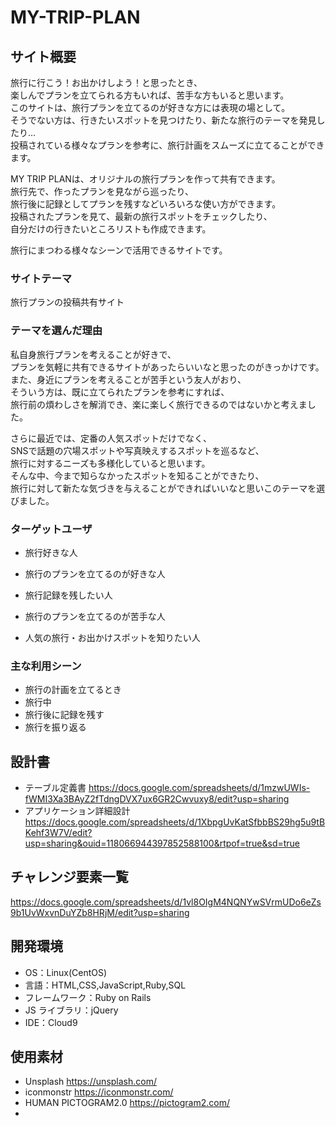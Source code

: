 # MY-TRIP-PLAN


## サイト概要

旅行に行こう！お出かけしよう！と思ったとき、  
楽しんでプランを立てられる方もいれば、苦手な方もいると思います。  
このサイトは、旅行プランを立てるのが好きな方には表現の場として。    
そうでない方は、行きたいスポットを見つけたり、新たな旅行のテーマを発見したり...  
投稿されている様々なプランを参考に、旅行計画をスムーズに立てることができます。  

MY TRIP PLANは、オリジナルの旅行プランを作って共有できます。  
旅行先で、作ったプランを見ながら巡ったり、  
旅行後に記録としてプランを残すなどいろいろな使い方ができます。  
投稿されたプランを見て、最新の旅行スポットをチェックしたり、  
自分だけの行きたいところリストも作成できます。  

旅行にまつわる様々なシーンで活用できるサイトです。


### サイトテーマ

旅行プランの投稿共有サイト

### テーマを選んだ理由

私自身旅行プランを考えることが好きで、  
プランを気軽に共有できるサイトがあったらいいなと思ったのがきっかけです。  
また、身近にプランを考えることが苦手という友人がおり、  
そういう方は、既に立てられたプランを参考にすれば、  
旅行前の煩わしさを解消でき、楽に楽しく旅行できるのではないかと考えました。  

さらに最近では、定番の人気スポットだけでなく、  
SNSで話題の穴場スポットや写真映えするスポットを巡るなど、  
旅行に対するニーズも多様化していると思います。  
そんな中、今まで知らなかったスポットを知ることができたり、  
旅行に対して新たな気づきを与えることができればいいなと思いこのテーマを選びました。


### ターゲットユーザ

- 旅行好きな人
- 旅行のプランを立てるのが好きな人
- 旅行記録を残したい人

- 旅行のプランを立てるのが苦手な人
- 人気の旅行・お出かけスポットを知りたい人

### 主な利用シーン

- 旅行の計画を立てるとき
- 旅行中
- 旅行後に記録を残す
- 旅行を振り返る

## 設計書

- テーブル定義書
  <https://docs.google.com/spreadsheets/d/1mzwUWIs-fWMI3Xa3BAyZ2fTdngDVX7ux6GR2Cwvuxy8/edit?usp=sharing>
- アプリケーション詳細設計
  <https://docs.google.com/spreadsheets/d/1XbpgUvKatSfbbBS29hg5u9tBKehf3W7V/edit?usp=sharing&ouid=118066944397852588100&rtpof=true&sd=true>

## チャレンジ要素一覧

<https://docs.google.com/spreadsheets/d/1vl8OIgM4NQNYwSVrmUDo6eZs9b1UvWxvnDuYZb8HRjM/edit?usp=sharing>

## 開発環境

- OS：Linux(CentOS)
- 言語：HTML,CSS,JavaScript,Ruby,SQL
- フレームワーク：Ruby on Rails
- JS ライブラリ：jQuery
- IDE：Cloud9

## 使用素材
- Unsplash <https://unsplash.com/>
- iconmonstr <https://iconmonstr.com/>
- HUMAN PICTOGRAM2.0 <https://pictogram2.com/>
- 
